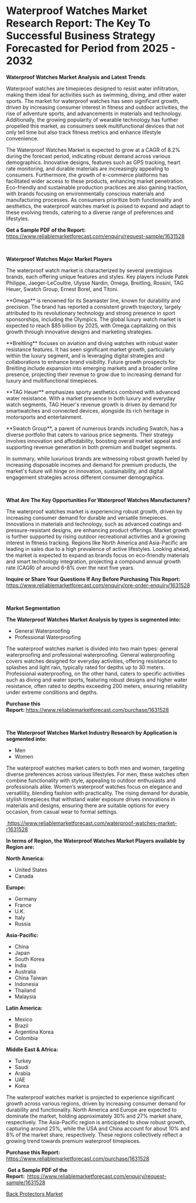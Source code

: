<p><h1>Waterproof Watches Market Research Report: The Key To Successful Business Strategy Forecasted for Period from 2025 - 2032</h1></p><p><strong>Waterproof Watches Market Analysis and Latest Trends</strong></p>
<p><p>Waterproof watches are timepieces designed to resist water infiltration, making them ideal for activities such as swimming, diving, and other water sports. The market for waterproof watches has seen significant growth, driven by increasing consumer interest in fitness and outdoor activities, the rise of adventure sports, and advancements in materials and technology. Additionally, the growing popularity of wearable technology has further propelled this market, as consumers seek multifunctional devices that not only tell time but also track fitness metrics and enhance lifestyle convenience.</p><p>The Waterproof Watches Market is expected to grow at a CAGR of 8.2% during the forecast period, indicating robust demand across various demographics. Innovative designs, features such as GPS tracking, heart rate monitoring, and durable materials are increasingly appealing to consumers. Furthermore, the growth of e-commerce platforms has facilitated wider access to these products, enhancing market penetration. Eco-friendly and sustainable production practices are also gaining traction, with brands focusing on environmentally conscious materials and manufacturing processes. As consumers prioritize both functionality and aesthetics, the waterproof watches market is poised to expand and adapt to these evolving trends, catering to a diverse range of preferences and lifestyles.</p></p>
<p><strong>Get a Sample PDF of the Report:&nbsp;</strong> <a href="https://www.reliablemarketforecast.com/enquiry/request-sample/1631528?utm_campaign=2015&utm_medium=2&utm_source=Github&utm_content=ia&utm_term=08022025&utm_id=waterproof-watches">https://www.reliablemarketforecast.com/enquiry/request-sample/1631528</a></p>
<p>&nbsp;</p>
<p><strong>Waterproof Watches Major Market Players</strong></p>
<p><p>The waterproof watch market is characterized by several prestigious brands, each offering unique features and styles. Key players include Patek Philippe, Jaeger-LeCoultre, Ulysse Nardin, Omega, Breitling, Rossini, TAG Heuer, Swatch Group, Ernest Borel, and Titoni.</p><p>**Omega** is renowned for its Seamaster line, known for durability and precision. The brand has reported a consistent growth trajectory, largely attributed to its revolutionary technology and strong presence in sport sponsorships, including the Olympics. The global luxury watch market is expected to reach $85 billion by 2025, with Omega capitalizing on this growth through innovative designs and marketing strategies.</p><p>**Breitling** focuses on aviation and diving watches with robust water resistance features. It has seen significant market growth, particularly within the luxury segment, and is leveraging digital strategies and collaborations to enhance brand visibility. Future growth prospects for Breitling include expansion into emerging markets and a broader online presence, projecting their revenue to grow due to increasing demand for luxury and multifunctional timepieces.</p><p>**TAG Heuer** emphasizes sporty aesthetics combined with advanced water resistance. With a market presence in both luxury and everyday watch segments, TAG Heuer's revenue growth is driven by demand for smartwatches and connected devices, alongside its rich heritage in motorsports and entertainment.</p><p>**Swatch Group**, a parent of numerous brands including Swatch, has a diverse portfolio that caters to various price segments. Their strategy involves innovation and affordability, boosting overall market appeal and supporting revenue generation in both premium and budget segments.</p><p>In summary, while luxurious brands are witnessing robust growth fueled by increasing disposable incomes and demand for premium products, the market's future will hinge on innovation, sustainability, and digital engagement strategies across different consumer demographics.</p></p>
<p>&nbsp;</p>
<p><strong>What Are The Key Opportunities For Waterproof Watches Manufacturers?</strong></p>
<p><p>The waterproof watches market is experiencing robust growth, driven by increasing consumer demand for durable and versatile timepieces. Innovations in materials and technology, such as advanced coatings and pressure-resistant designs, are enhancing product offerings. Market growth is further supported by rising outdoor recreational activities and a growing interest in fitness tracking. Regions like North America and Asia-Pacific are leading in sales due to a high prevalence of active lifestyles. Looking ahead, the market is expected to expand as brands focus on eco-friendly materials and smart technology integration, projecting a compound annual growth rate (CAGR) of around 6-8% over the next five years.</p></p>
<p><strong>Inquire or Share Your Questions If Any Before Purchasing This Report:</strong> <a href="https://www.reliablemarketforecast.com/enquiry/pre-order-enquiry/1631528?utm_campaign=2015&utm_medium=2&utm_source=Github&utm_content=ia&utm_term=08022025&utm_id=waterproof-watches">https://www.reliablemarketforecast.com/enquiry/pre-order-enquiry/1631528</a></p>
<p>&nbsp;</p>
<p><strong>Market Segmentation</strong></p>
<p><strong>The Waterproof Watches Market Analysis by types is segmented into:</strong></p>
<p><ul><li>General Waterproofing</li><li>Professional Waterproofing</li></ul></p>
<p><p>The waterproof watches market is divided into two main types: general waterproofing and professional waterproofing. General waterproofing covers watches designed for everyday activities, offering resistance to splashes and light rain, typically rated for depths up to 30 meters. Professional waterproofing, on the other hand, caters to specific activities such as diving and water sports, featuring robust designs and higher water resistance, often rated to depths exceeding 200 meters, ensuring reliability under extreme conditions and depths.</p></p>
<p><strong>Purchase this Report:&nbsp;</strong><a href="https://www.reliablemarketforecast.com/purchase/1631528?utm_campaign=2015&utm_medium=2&utm_source=Github&utm_content=ia&utm_term=08022025&utm_id=waterproof-watches">https://www.reliablemarketforecast.com/purchase/1631528</a></p>
<p>&nbsp;</p>
<p><strong>The Waterproof Watches Market Industry Research by Application is segmented into:</strong></p>
<p><ul><li>Men</li><li>Women</li></ul></p>
<p><p>The waterproof watches market caters to both men and women, targeting diverse preferences across various lifestyles. For men, these watches often combine functionality with style, appealing to outdoor enthusiasts and professionals alike. Women’s waterproof watches focus on elegance and versatility, blending fashion with practicality. The rising demand for durable, stylish timepieces that withstand water exposure drives innovations in materials and designs, ensuring there are suitable options for every occasion, from casual wear to formal settings.</p></p>
<p><a href="https://www.reliablemarketforecast.com/waterproof-watches-market-r1631528?utm_campaign=2015&utm_medium=2&utm_source=Github&utm_content=ia&utm_term=08022025&utm_id=waterproof-watches">&nbsp;https://www.reliablemarketforecast.com/waterproof-watches-market-r1631528</a></p>
<p><strong>In terms of Region, the Waterproof Watches Market Players available by Region are:</strong></p>
<p>
    <p> <strong> North America: </strong>
        <ul>
            <li>United States</li>
            <li>Canada</li>
        </ul>
        </p> 
    <p> <strong> Europe: </strong>
        <ul>
            <li>Germany</li>
            <li>France</li>
            <li>U.K.</li>
            <li>Italy</li>
            <li>Russia</li>
        </ul>
        </p> 
    <p> <strong> Asia-Pacific: </strong>
        <ul>
            <li>China</li>
            <li>Japan</li>
            <li>South Korea</li>
            <li>India</li>
            <li>Australia</li>
            <li>China Taiwan</li>
            <li>Indonesia</li>
            <li>Thailand</li>
            <li>Malaysia</li>
        </ul>
        </p> 
    <p> <strong> Latin America: </strong>
        <ul>
            <li>Mexico</li>
            <li>Brazil</li>
            <li>Argentina Korea</li>
            <li>Colombia</li>
        </ul>
        </p> 
    <p> <strong> Middle East & Africa: </strong>
        <ul>
            <li>Turkey</li>
            <li>Saudi</li>
            <li>Arabia</li>
            <li>UAE</li>
            <li>Korea</li>
        </ul>
    </p>
    </p>
<p><p>The waterproof watches market is projected to experience significant growth across various regions, driven by increasing consumer demand for durability and functionality. North America and Europe are expected to dominate the market, holding approximately 30% and 27% market share, respectively. The Asia-Pacific region is anticipated to show robust growth, capturing around 25%, while the USA and China account for about 10% and 8% of the market share, respectively. These regions collectively reflect a growing trend towards premium waterproof timepieces.</p></p>
<p><strong>Purchase this Report: </strong><a href="https://www.reliablemarketforecast.com/purchase/1631528?utm_campaign=2015&utm_medium=2&utm_source=Github&utm_content=ia&utm_term=08022025&utm_id=waterproof-watches">https://www.reliablemarketforecast.com/purchase/1631528</a></p>
<p>&nbsp;<strong>Get a Sample PDF of the Report:&nbsp;&nbsp;</strong><a href="https://www.reliablemarketforecast.com/enquiry/request-sample/1631528?utm_campaign=2015&utm_medium=2&utm_source=Github&utm_content=ia&utm_term=08022025&utm_id=waterproof-watches">https://www.reliablemarketforecast.com/enquiry/request-sample/1631528</a></p>
<p><strong></strong></p>
<p><p><a href="https://github.com/santosh758595/Market-Research-Report-List-7/blob/main/back-protectors-market.md?utm_campaign=2015&utm_medium=2&utm_source=Github&utm_content=ia&utm_term=08022025&utm_id=waterproof-watches">Back Protectors Market</a></p></p>